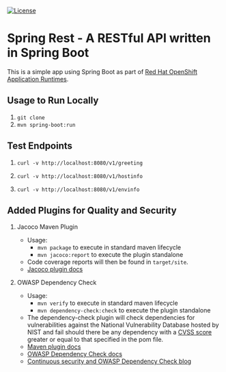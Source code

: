 [![License](https://img.shields.io/hexpm/l/plug.svg?maxAge=2592000)]()

# Spring Rest - A RESTful API written in Spring Boot

This is a simple app using Spring Boot as part of [Red Hat OpenShift Application Runtimes](https://middlewareblog.redhat.com/2017/05/05/red-hat-openshift-application-runtimes-and-spring-boot-details-you-want-to-know/).

## Usage to Run Locally

1. `git clone`
2. `mvn spring-boot:run`

## Test Endpoints

1. `curl -v http://localhost:8080/v1/greeting`

2. `curl -v http://localhost:8080/v1/hostinfo`

3. `curl -v http://localhost:8080/v1/envinfo`

## Added Plugins for Quality and Security

1. Jacoco Maven Plugin
	- Usage:
		- `mvn package` to execute in standard maven lifecycle
		- `mvn jacoco:report` to execute the plugin standalone
	- Code coverage reports will then be found in `target/site`.
	- [Jacoco plugin docs](https://www.eclemma.org/jacoco/trunk/doc/maven.html)

2. OWASP Dependency Check
	- Usage:
	  - `mvn verify` to execute in standard maven lifecycle
	  - `mvn dependency-check:check` to execute the plugin standalone
	- The dependency-check plugin will check dependencies for vulnerabilities against the National Vulnerability Database hosted by NIST and fail should there be any dependency with a [CVSS score](https://searchsecurity.techtarget.com/definition/CVSS-Common-Vulnerability-Scoring-System) greater or equal to that specified in the pom file.
	- [Maven plugin docs](https://jeremylong.github.io/DependencyCheck/dependency-check-maven/)
	- [OWASP Dependency Check docs](https://www.owasp.org/index.php/OWASP_Dependency_Check)
	- [Continuous security and OWASP Dependency Check blog](https://blog.lanyonm.org/articles/2015/12/22/continuous-security-owasp-java-vulnerability-check.html)
	
